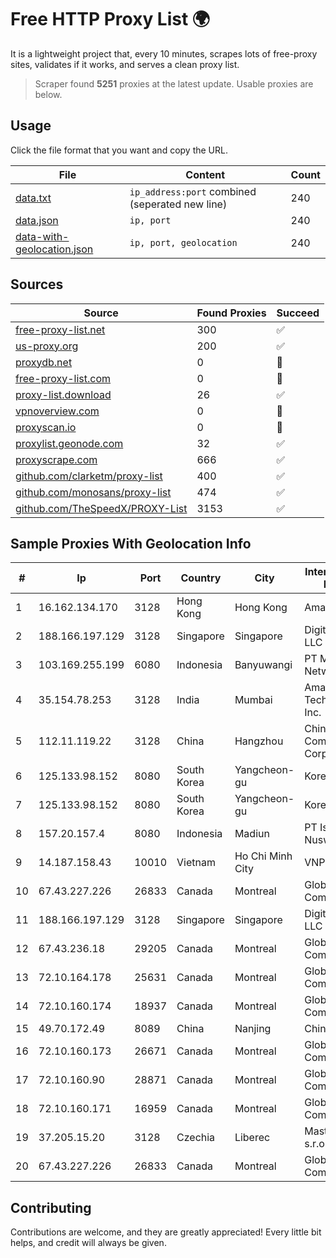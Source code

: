 
# Free HTTP Proxy List 🌍

It is a lightweight project that, every 10 minutes, scrapes lots of free-proxy sites, validates if it works, and serves a clean proxy list.


> Scraper found **5251** proxies at the latest update. Usable proxies are below.

## Usage

Click the file format that you want and copy the URL.


|File|Content|Count|
|----|-------|-----|
|[data.txt](https://raw.githubusercontent.com/themiralay/Proxy-List-World/master/data.txt)|`ip_address:port` combined (seperated new line)|240|
|[data.json](https://raw.githubusercontent.com/themiralay/Proxy-List-World/master/data.json)|`ip, port`|240|
|[data-with-geolocation.json](https://raw.githubusercontent.com/themiralay/Proxy-List-World/master/data-with-geolocation.json)|`ip, port, geolocation`|240|

## Sources

|Source|Found Proxies|Succeed|
|------|-------------|-------|
|[free-proxy-list.net](https://free-proxy-list.net)|300|✅|
|[us-proxy.org](https://www.us-proxy.org)|200|✅|
|[proxydb.net](http://proxydb.net)|0|🚫|
|[free-proxy-list.com](https://free-proxy-list.com/?page=&port=&type%5B%5D=http&type%5B%5D=https&up_time=0&search=Search)|0|🚫|
|[proxy-list.download](https://www.proxy-list.download/HTTP)|26|✅|
|[vpnoverview.com](https://vpnoverview.com/privacy/anonymous-browsing/free-proxy-servers)|0|🚫|
|[proxyscan.io](https://www.proxyscan.io)|0|🚫|
|[proxylist.geonode.com](https://proxylist.geonode.com/api/proxy-list?limit=300&page=1&sort_by=lastChecked&sort_type=desc&protocols=http,https)|32|✅|
|[proxyscrape.com](https://api.proxyscrape.com/v2/?request=displayproxies&protocol=http&timeout=10000&country=all&ssl=all&anonymity=all)|666|✅|
|[github.com/clarketm/proxy-list](https://raw.githubusercontent.com/clarketm/proxy-list/master/proxy-list-raw.txt)|400|✅|
|[github.com/monosans/proxy-list](https://raw.githubusercontent.com/monosans/proxy-list/main/proxies/http.txt)|474|✅|
|[github.com/TheSpeedX/PROXY-List](https://raw.githubusercontent.com/TheSpeedX/PROXY-List/master/http.txt)|3153|✅|


## Sample Proxies With Geolocation Info

|#|Ip|Port|Country|City|Internet Service Provider|
|-|--|----|-------|----|-------------------------|
|1|16.162.134.170|3128|Hong Kong|Hong Kong|Amazon.com|
|2|188.166.197.129|3128|Singapore|Singapore|DigitalOcean, LLC|
|3|103.169.255.199|6080|Indonesia|Banyuwangi|PT Master Star Network|
|4|35.154.78.253|3128|India|Mumbai|Amazon Technologies Inc.|
|5|112.11.119.22|3128|China|Hangzhou|China Mobile Communications Corporation|
|6|125.133.98.152|8080|South Korea|Yangcheon-gu|Korea Telecom|
|7|125.133.98.152|8080|South Korea|Yangcheon-gu|Korea Telecom|
|8|157.20.157.4|8080|Indonesia|Madiun|PT Ismaya Djati Nuswantara|
|9|14.187.158.43|10010|Vietnam|Ho Chi Minh City|VNPT|
|10|67.43.227.226|26833|Canada|Montreal|GloboTech Communications|
|11|188.166.197.129|3128|Singapore|Singapore|DigitalOcean, LLC|
|12|67.43.236.18|29205|Canada|Montreal|GloboTech Communications|
|13|72.10.164.178|25631|Canada|Montreal|GloboTech Communications|
|14|72.10.160.174|18937|Canada|Montreal|GloboTech Communications|
|15|49.70.172.49|8089|China|Nanjing|Chinanet|
|16|72.10.160.173|26671|Canada|Montreal|GloboTech Communications|
|17|72.10.160.90|28871|Canada|Montreal|GloboTech Communications|
|18|72.10.160.171|16959|Canada|Montreal|GloboTech Communications|
|19|37.205.15.20|3128|Czechia|Liberec|Master Internet s.r.o.|
|20|67.43.227.226|26833|Canada|Montreal|GloboTech Communications|



## Contributing

Contributions are welcome, and they are greatly appreciated! Every
little bit helps, and credit will always be given.

